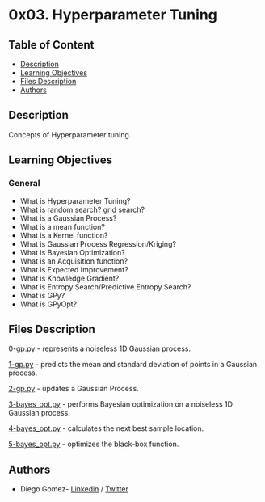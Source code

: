 # 0x03. Hyperparameter Tuning

## Table of Content
* [Description](#description)
* [Learning Objectives](#learning-objectives)
* [Files Description](#files-description)
* [Authors](#authors)

## Description
Concepts of Hyperparameter tuning.


## Learning Objectives
### General
- What is Hyperparameter Tuning?
- What is random search? grid search?
- What is a Gaussian Process?
- What is a mean function?
- What is a Kernel function?
- What is Gaussian Process Regression/Kriging?
- What is Bayesian Optimization?
- What is an Acquisition function?
- What is Expected Improvement?
- What is Knowledge Gradient?
- What is Entropy Search/Predictive Entropy Search?
- What is GPy?
- What is GPyOpt?




## Files Description

[0-gp.py](0-gp.py) - represents a noiseless 1D Gaussian process.

[1-gp.py](1-gp.py) - predicts the mean and standard deviation of points in a Gaussian process.

[2-gp.py](2-gp.py) - updates a Gaussian Process.

[3-bayes_opt.py](3-bayes_opt.py) - performs Bayesian optimization on a noiseless 1D Gaussian process.

[4-bayes_opt.py](4-bayes_opt.py) - calculates the next best sample location.

[5-bayes_opt.py](5-bayes_opt.py) - optimizes the black-box function.


## Authors
* Diego Gomez- [Linkedin](https://www.linkedin.com/in/diego-g%C3%B3mez-8861b61a1/) / [Twitter](https://twitter.com/dagomez2530)
